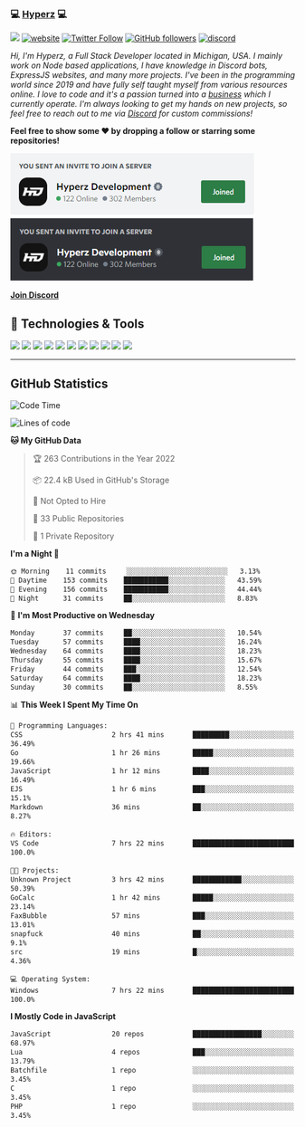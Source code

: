### 💻 [Hyperz][website] 💻

![](https://komarev.com/ghpvc/?username=itz-hyperz&label=Views&color=lightgrey)
[![website](https://img.shields.io/badge/Website-9B9B9B.svg?&style=flat-square&logo=Google-Chrome&logoColor=white&link=https://store.hyperz.net)](https://store.hyperz.net)
[![Twitter Follow](https://img.shields.io/twitter/follow/itz_hyperz?label=Follow)](https://twitter.com/intent/follow?screen_name=itz_hyperz)
[![GitHub followers](https://img.shields.io/github/followers/itz-hyperz?label=Follow&style=social)](https://github.com/itz-hyperz)
[![discord](https://img.shields.io/badge/Join_Discord-5865F2.svg?&style=flat-square&logo=discord&logoColor=white&link=https://store.hyperz.net/discord)](https://store.hyperz.net/discord)

*Hi, I'm Hyperz, a Full Stack Developer located in Michigan, USA. I mainly work on Node based applications, I have knowledge in Discord bots, ExpressJS websites, and many more projects. I've been in the programming world since 2019 and have fully self taught myself from various resources online. I love to code and it's a passion turned into a [business][website] which I currently operate. I'm always looking to get my hands on new projects, so feel free to reach out to me via [Discord][discord] for custom commissions!*

<b>Feel free to show some ❤️ by dropping a follow or starring some repositories!</b>

![Discord](https://raw.githubusercontent.com/itz-hyperz/itz-hyperz/master/light-new.png#gh-light-mode-only)
![Discord](https://raw.githubusercontent.com/itz-hyperz/itz-hyperz/master/dark-new.png#gh-dark-mode-only)

**[Join Discord][discord]**

## 🔧 Technologies & Tools

![](https://img.shields.io/badge/OS-Ubuntu-informational?style=flat&logo=ubuntu&logoColor=white&color=9B9B9B)
![](https://img.shields.io/badge/Editor-VS_Code-informational?style=flat&logo=vscode&logoColor=white&color=9B9B9B)
![](https://img.shields.io/badge/Code-JavaScript-informational?style=flat&logo=javascript&logoColor=white&color=9B9B9B)
![](https://img.shields.io/badge/Code-Node.JS-nformational?style=flat&logo=nodedotjs&logoColor=white&color=9B9B9B)
![](https://img.shields.io/badge/Code-Java-informational?style=flat&logo=java&logoColor=white&color=9B9B9B)
![](https://img.shields.io/badge/Code-Python-informational?style=flat&logo=python&logoColor=white&color=9B9B9B)
![](https://img.shields.io/badge/Code-HTML%20&%20CSS-informational?style=flat&logo=HTML5&logoColor=white&color=9B9B9B)
![](https://img.shields.io/badge/Tools-MySQL-informational?style=flat&logo=mysql&logoColor=white&color=9B9B9B)
![](https://img.shields.io/badge/Tools-NPM-informational?style=flat&logo=npm&logoColor=white&color=9B9B9B)
![](https://img.shields.io/badge/Tools-Spotify-informational?style=flat&logo=spotify&logoColor=white&color=9B9B9B)
![](https://img.shields.io/badge/Tools-GitHub-informational?style=flat&logo=github&logoColor=white&color=9B9B9B)

----

## GitHub Statistics

<!--START_SECTION:waka-->
![Code Time](http://img.shields.io/badge/Code%20Time-179%20hrs%204%20mins-blue)

![Lines of code](https://img.shields.io/badge/From%20Hello%20World%20I%27ve%20Written-44%20Thousand%20lines%20of%20code-blue)

**🐱 My GitHub Data** 

> 🏆 263 Contributions in the Year 2022
 > 
> 📦 22.4 kB Used in GitHub's Storage 
 > 
> 🚫 Not Opted to Hire
 > 
> 📜 33 Public Repositories 
 > 
> 🔑 1 Private Repository 
 > 
**I'm a Night 🦉** 

```text
🌞 Morning    11 commits     ░░░░░░░░░░░░░░░░░░░░░░░░░   3.13% 
🌆 Daytime    153 commits    ███████████░░░░░░░░░░░░░░   43.59% 
🌃 Evening    156 commits    ███████████░░░░░░░░░░░░░░   44.44% 
🌙 Night      31 commits     ██░░░░░░░░░░░░░░░░░░░░░░░   8.83%

```
📅 **I'm Most Productive on Wednesday** 

```text
Monday       37 commits     ██░░░░░░░░░░░░░░░░░░░░░░░   10.54% 
Tuesday      57 commits     ████░░░░░░░░░░░░░░░░░░░░░   16.24% 
Wednesday    64 commits     ████░░░░░░░░░░░░░░░░░░░░░   18.23% 
Thursday     55 commits     ████░░░░░░░░░░░░░░░░░░░░░   15.67% 
Friday       44 commits     ███░░░░░░░░░░░░░░░░░░░░░░   12.54% 
Saturday     64 commits     ████░░░░░░░░░░░░░░░░░░░░░   18.23% 
Sunday       30 commits     ██░░░░░░░░░░░░░░░░░░░░░░░   8.55%

```


📊 **This Week I Spent My Time On** 

```text
💬 Programming Languages: 
CSS                      2 hrs 41 mins       █████████░░░░░░░░░░░░░░░░   36.49% 
Go                       1 hr 26 mins        █████░░░░░░░░░░░░░░░░░░░░   19.66% 
JavaScript               1 hr 12 mins        ████░░░░░░░░░░░░░░░░░░░░░   16.49% 
EJS                      1 hr 6 mins         ███░░░░░░░░░░░░░░░░░░░░░░   15.1% 
Markdown                 36 mins             ██░░░░░░░░░░░░░░░░░░░░░░░   8.27%

🔥 Editors: 
VS Code                  7 hrs 22 mins       █████████████████████████   100.0%

🐱‍💻 Projects: 
Unknown Project          3 hrs 42 mins       ████████████░░░░░░░░░░░░░   50.39% 
GoCalc                   1 hr 42 mins        █████░░░░░░░░░░░░░░░░░░░░   23.14% 
FaxBubble                57 mins             ███░░░░░░░░░░░░░░░░░░░░░░   13.01% 
snapfuck                 40 mins             ██░░░░░░░░░░░░░░░░░░░░░░░   9.1% 
src                      19 mins             █░░░░░░░░░░░░░░░░░░░░░░░░   4.36%

💻 Operating System: 
Windows                  7 hrs 22 mins       █████████████████████████   100.0%

```

**I Mostly Code in JavaScript** 

```text
JavaScript               20 repos            █████████████████░░░░░░░░   68.97% 
Lua                      4 repos             ███░░░░░░░░░░░░░░░░░░░░░░   13.79% 
Batchfile                1 repo              ░░░░░░░░░░░░░░░░░░░░░░░░░   3.45% 
C                        1 repo              ░░░░░░░░░░░░░░░░░░░░░░░░░   3.45% 
PHP                      1 repo              ░░░░░░░░░░░░░░░░░░░░░░░░░   3.45%

```



<!--END_SECTION:waka-->

[website]: https://store.hyperz.net
[twitter]: https://twitter.com/itz_hyperz
[twitch]: https://twitch.tv/itzhyperzlive
[youtube]: https://youtube.com/thatguyhyperz
[discord]: https://store.hyperz.net/discord
